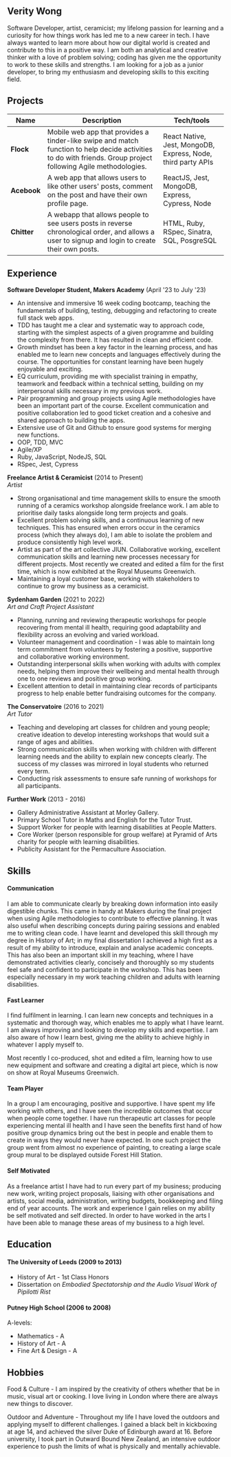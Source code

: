 ## Verity Wong

Software Developer, artist, ceramicist; my lifelong passion for learning and a curiosity for how things work has led me to a new career in tech. I have always wanted to learn more about how our digital world is created and contribute to this in a positive way. I am both an analytical and creative thinker with a love of problem solving; coding has given me the opportunity to work to these skills and strengths. I am looking for a job as a junior developer, to bring my enthusiasm and developing skills to this exciting field.

## Projects

| Name | Description | Tech/tools |
| ---| --- | --- |
| **Flock** | Mobile web app that provides a tinder-like swipe and match function to help decide activities to do with friends. Group project following Agile  methodologies. | React Native, Jest, MongoDB, Express, Node, third party APIs |
| **Acebook** | A web app that allows users to like other users' posts, comment on the post and have their own profile page. | ReactJS, Jest, MongoDB, Express, Cypress, Node |
| **Chitter** | A webapp that allows people to see users posts in reverse chronological order, and allows a user to signup and login to create their own posts. | HTML, Ruby, RSpec, Sinatra, SQL, PosgreSQL |

## Experience

**Software Developer Student, Makers Academy** (April '23 to July '23) 

- An intensive and immersive 16 week coding bootcamp, teaching the fundamentals of building, testing, debugging and refactoring to create full stack web apps. 
- TDD has taught me a clear and systematic way to approach code, starting with the simplest aspects of a given programme and building the complexity from there. It has resulted in clean and efficient code.
- Growth mindset has been a key factor in the learning process, and has enabled me to learn new concepts and languages effectively during the course. The opportunities for constant learning have been hugely enjoyable and exciting.
- EQ curriculum, providing me with specialist training in empathy, teamwork and feedback within a technical setting, building on my interpersonal skills necessary in my previous work.
- Pair programming and group projects using Agile methodologies have been an important part of the course. Excellent communication and positive collaboration led to good ticket creation and a cohesive and shared approach to building the apps.
- Extensive use of Git and Github to ensure good systems for merging new functions.
- OOP, TDD, MVC
- Agile/XP
- Ruby, JavaScript, NodeJS, SQL
- RSpec, Jest, Cypress
  
**Freelance Artist & Ceramicist** (2014 to Present)  
_Artist_

- Strong organisational and time management skills to ensure the smooth running of a ceramics workshop alongside freelance work. I am able to prioritise daily tasks alongside long term projects and goals. 
- Excellent problem solving skills, and a continuous learning of new techniques. This has ensured when errors occur in the ceramics process (which they always do), I am able to isolate the problem and produce consistently high level work.
- Artist as part of the art collective JIUN. Collaborative working, excellent communication skills and learning new processes necessary for different projects. Most recently we created and edited a film for the first time, which is now exhibited at the Royal Museums Greenwich.
- Maintaining a loyal customer base, working with stakeholders to continue to grow my business as a ceramicist.


**Sydenham Garden** (2021 to 2022)  
_Art and Craft Project Assistant_

- Planning, running and reviewing therapeutic workshops for people recovering from mental ill health, requiring good adaptability and flexibility across an evolving and varied workload.
- Volunteer management and coordination - I was able to maintain long term commitment from volunteers by fostering a positive, supportive and collaborative working environment.
- Outstanding interpersonal skills when working with adults with complex needs, helping them improve their wellbeing and mental health through one to one reviews and positive group working.
- Excellent attention to detail in maintaining clear records of participants progress to help enable better fundraising outcomes for the company.



**The Conservatoire** (2016 to 2021)  
_Art Tutor_

- Teaching and developing art classes for children and young people; creative ideation to develop interesting workshops that would suit a range of ages and abilities.
- Strong communication skills when working with children with different learning needs and the ability to explain new concepts clearly. The success of my classes was mirrored in loyal students who returned every term.
- Conducting risk assessments to ensure safe running of workshops for all participants.


**Further Work** (2013 - 2016)
- Gallery Administrative Assistant at Morley Gallery.
- Primary School Tutor in Maths and English for the Tutor Trust.
- Support Worker for people with learning disabilities at People Matters.
- Core Worker (person responsible for group welfare) at Pyramid of Arts charity for people with learning disabilities.
- Publicity Assistant for the Permaculture Association.


## Skills

#### Communication
I am able to communicate clearly by breaking down information into easily digestible chunks. This came in handy at Makers during the final project when using Agile methodologies to contribute to effective planning. It was also useful when describing concepts during pairing sessions and enabled me to writing clean code.
I have learnt and developed this skill through my degree in History of Art; in my final dissertation I achieved a high first as a result of my ability to introduce, explain and analyse academic concepts. This has also been an important skill in my teaching, where I have demonstrated activities clearly, concisely and thoroughly so my students feel safe and confident to participate in the workshop. This has been especially necessary in my work teaching children and adults with learning disabilities.

#### Fast Learner

I find fulfilment in learning. I can learn new concepts and techniques in a systematic and thorough way, which enables me to apply what I have learnt. I am always improving and looking to develop my skills and expertise. I am also aware of how I learn best, giving me the ability to achieve highly in whatever I apply myself to. 

Most recently I co-produced, shot and edited a film, learning how to use new equipment and software and creating a digital art piece, which is now on show at Royal Museums Greenwich.

#### Team Player

In a group I am encouraging, positive and supportive. I have spent my life working with others, and I have seen the incredible outcomes that occur when people come together. I have run therapeutic art classes for people experiencing mental ill health and I have seen the benefits first hand of how positive group dynamics bring out the best in people and enable them to create in ways they would never have expected. In one such project the group went from almost no experience of painting, to creating a large scale group mural to be displayed outside Forest Hill Station. 

#### Self Motivated

As a freelance artist I have had to run every part of my business; producing new work, writing project proposals, liaising with other organisations and artists,  social media, administration, writing budgets, bookkeeping and filing end of year accounts. The work and experience I gain relies on my ability be self motivated and self directed. In order to have worked in the arts I have been able to manage these areas of my business to a high level.

## Education

#### The University of Leeds (2009 to 2013)

- History of Art - 1st Class Honors
- Dissertation on _Embodied Spectatorship and the Audio Visual Work of Pipilotti Rist_

#### Putney High School (2006 to 2008)
A-levels:
- Mathematics - A
- History of Art - A
- Fine Art & Design - A

## Hobbies
Food & Culture - I am inspired by the creativity of others whether that be in music, visual art or cooking. I love living in London where there are always new things to discover.

Outdoor and Adventure - Throughout my life I have loved the outdoors and applying myself to different challenges. I gained a black belt in kickboxing at age 14, and achieved the silver Duke of Edinburgh award at 16. Before university, I took part in Outward Bound New Zealand, an intensive outdoor experience to push the limits of what is physically and mentally achievable.
